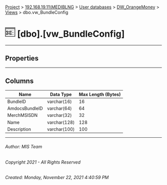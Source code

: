 #### 

[Project](../../../../index.md) > [192.168.19.11\\MEDIBLNG](../../../index.md) > [User databases](../../index.md) > [DW_OrangeMoney](../index.md) > [Views](Views.md) > dbo.vw_BundleConfig

# ![Views](../../../../Images/View32.png) [dbo].[vw_BundleConfig]

---

## <a name="#properties"></a>Properties



---

## <a name="#columns"></a>Columns

| Name | Data Type | Max Length (Bytes) |
|---|---|---|
| BundleID | varchar(16) | 16 |
| AmdocsBundleID | varchar(64) | 64 |
| MerchMSISDN | varchar(32) | 32 |
| Name | varchar(128) | 128 |
| Description | varchar(100) | 100 |


---

###### Author:  MIS Team

###### Copyright 2021 - All Rights Reserved

###### Created: Monday, November 22, 2021 4:40:59 PM

